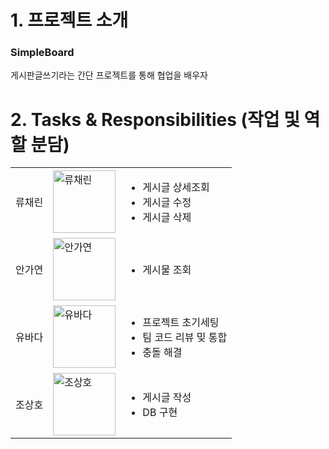 # 1. 프로젝트 소개
### SimpleBoard
게시판글쓰기라는 간단 프로젝트를 통해 협업을 배우자

# 2. Tasks & Responsibilities (작업 및 역할 분담)

|  |  |  |
|-----------------|-----------------|-----------------|
| 류채린    |  <img src="https://i.namu.wiki/i/Yu5BDHQYknKmChLkS9bgOR0jqfE3ojWF_VgjMJ3nhbmztCFy_qp8pFs0eN4q7sM8FYnCU8Nv89wAPcBPMXo3Sg.webp" alt="류채린" width="100"> | <ul><li>게시글 상세조회</li><li>게시글 수정</li><li>게시글 삭제</li></ul>     |
| 안가연   |  <img src="https://avatars.githubusercontent.com/u/122242492?v=4" alt="안가연" width="100">| <ul><li>게시물 조회</li> |
| 유바다   |  <img src="https://item.kakaocdn.net/do/6ceab8e1c7e545ed5167a86a7e35dad1f43ad912ad8dd55b04db6a64cddaf76d" alt="유바다" width="100">    |<ul><li>프로젝트 초기세팅</li><li>팀 코드 리뷰 밎 통합</li><li>충돌 해결</li></ul>  |
| 조상호    |  <img src="https://item.kakaocdn.net/do/2036baa7728ea51e79883313cfbc0e32b3a18fdf58bc66ec3f4b6084b7d0b570" alt="조상호" width="100">    | <ul><li>게시글 작성</li><li>DB 구현</li></ul>    |

